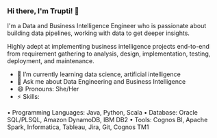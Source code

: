 ### Hi there, I'm Trupti! 👋

I'm a Data and Business Intelligence Engineer who is passionate about building data pipelines, working with data to get deeper insights.

Highly adept at implementing business intelligence projects end-to-end from requirement gathering to analysis, design, implementation, testing, deployment, and maintenance.

- 🌱 I’m currently learning data science, artificial intelligence
- 💬 Ask me about Data Engineering and Business Intelligence 
- 😄 Pronouns: She/Her
- ⚡ Skills:

• Programming Languages: Java, Python, Scala
• Database: Oracle SQL/PLSQL, Amazon DynamoDB, IBM DB2
• Tools: Cognos BI, Apache Spark, Informatica, Tableau, Jira, Git, Cognos TM1
